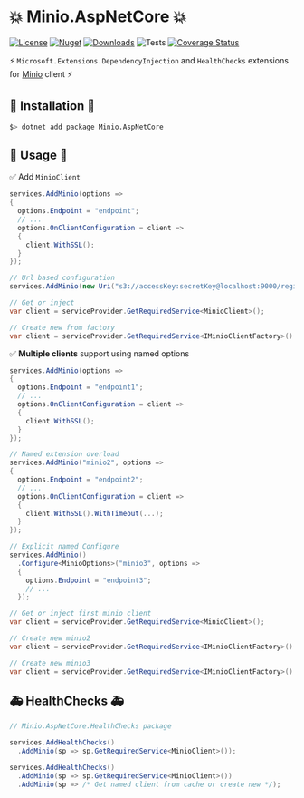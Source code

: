 # 💥 Minio.AspNetCore 💥

[![License](https://img.shields.io/github/license/appany/Minio.AspNetCore.svg)](https://github.com/appany/Minio.AspnetCore/blob/main/LICENSE)
[![Nuget](https://img.shields.io/nuget/v/Minio.AspNetCore.svg)](https://www.nuget.org/packages/Minio.AspNetCore)
[![Downloads](https://img.shields.io/nuget/dt/Minio.AspNetCore)](https://www.nuget.org/packages/Minio.AspNetCore)
![Tests](https://github.com/appany/Minio.AspNetCore/workflows/Tests/badge.svg)
[![Coverage Status](https://coveralls.io/repos/github/appany/Minio.AspNetCore/badge.svg?branch=main)](https://coveralls.io/github/appany/Minio.AspNetCore?branch=main)

⚡️ `Microsoft.Extensions.DependencyInjection` and `HealthChecks` extensions for [Minio](https://github.com/minio/minio-dotnet) client ⚡️

## 🔧 Installation 🔧

```bash
$> dotnet add package Minio.AspNetCore
```

## 🎨 Usage 🎨

✅ Add `MinioClient`
```cs
services.AddMinio(options =>
{
  options.Endpoint = "endpoint";
  // ...
  options.OnClientConfiguration = client =>
  {
    client.WithSSL();
  }
});

// Url based configuration
services.AddMinio(new Uri("s3://accessKey:secretKey@localhost:9000/region"));

// Get or inject
var client = serviceProvider.GetRequiredService<MinioClient>();

// Create new from factory
var client = serviceProvider.GetRequiredService<IMinioClientFactory>().CreateClient();
```

✅ **Multiple clients** support using named options

```cs
services.AddMinio(options =>
{
  options.Endpoint = "endpoint1";
  // ...
  options.OnClientConfiguration = client =>
  {
    client.WithSSL();
  }
});

// Named extension overload
services.AddMinio("minio2", options =>
{
  options.Endpoint = "endpoint2";
  // ...
  options.OnClientConfiguration = client =>
  {
    client.WithSSL().WithTimeout(...);
  }
});

// Explicit named Configure
services.AddMinio()
  .Configure<MinioOptions>("minio3", options =>
  {
    options.Endpoint = "endpoint3";
    // ...
  });

// Get or inject first minio client
var client = serviceProvider.GetRequiredService<MinioClient>();

// Create new minio2
var client = serviceProvider.GetRequiredService<IMinioClientFactory>().CreateClient("minio2");

// Create new minio3
var client = serviceProvider.GetRequiredService<IMinioClientFactory>().CreateClient("minio3");
```

## 🚑 HealthChecks 🚑

```cs
// Minio.AspNetCore.HealthChecks package

services.AddHealthChecks()
  .AddMinio(sp => sp.GetRequiredService<MinioClient>());

services.AddHealthChecks()
  .AddMinio(sp => sp.GetRequiredService<MinioClient>())
  .AddMinio(sp => /* Get named client from cache or create new */);
```
